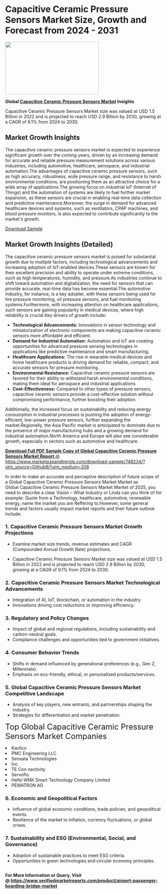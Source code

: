 <H1>Capacitive Ceramic Pressure Sensors Market Size, Growth and Forecast from 2024 - 2031</H1><img class="aligncenter size-medium wp-image-584254" src="https://thirdeyenews.in/wp-content/uploads/2024/09/Global-Market-Research-300x168.jpeg" alt="" width="300" height="168" /><p><strong>Global&nbsp;<a href="https://www.marketsizeandtrends.com/download-sample/748234/?utm_source=Github8j?utm_medium=208">Capacitive Ceramic Pressure Sensors Market</a> Insights</strong></p><p>Capacitive Ceramic Pressure Sensors Market size was valued at USD 1.5 Billion in 2022 and is projected to reach USD 2.9 Billion by 2030, growing at a CAGR of 9.1% from 2024 to 2030.</p><p><h2>Market Growth Insights</h2> <p>The capacitive ceramic pressure sensors market is expected to experience significant growth over the coming years, driven by an increasing demand for accurate and reliable pressure measurement solutions across various industries, including automotive, healthcare, aerospace, and industrial automation.The advantages of capacitive ceramic pressure sensors, such as high accuracy, robustness, wide pressure range, and resistance to harsh environmental conditions, are positioning them as an attractive choice for a wide array of applications.The growing focus on industrial IoT (Internet of Things) and the automation of systems are likely to fuel further market expansion, as these sensors are crucial in enabling real-time data collection and predictive maintenance.Moreover, the surge in demand for advanced healthcare devices and systems, such as ventilators, CPAP machines, and blood pressure monitors, is also expected to contribute significantly to the market's growth.</p> <p><a href="#">Download Sample</a></p> <h2>Market Growth Insights (Detailed)</h2> <p>The capacitive ceramic pressure sensors market is poised for substantial growth due to multiple factors, including technological advancements and increasing adoption of IoT-enabled devices.These sensors are known for their excellent precision and ability to operate under extreme conditions, such as high temperatures, humidity, and pressure.As industries continue to shift toward automation and digitalization, the need for sensors that can provide accurate, real-time data has become essential.The automotive industry, for instance, is a key adopter, with these sensors being used for tire pressure monitoring, oil pressure sensors, and fuel monitoring systems.Furthermore, with increasing attention on healthcare applications, such sensors are gaining popularity in medical devices, where high reliability is crucial.Key drivers of growth include: <ul> <li><strong>Technological Advancements:</strong> Innovations in sensor technology and miniaturization of electronic components are making capacitive ceramic sensors more affordable and efficient.</li> <li><strong>Demand for Industrial Automation:</strong> Automation and IoT are creating opportunities for advanced pressure sensing technologies in applications like predictive maintenance and smart manufacturing.</li> <li><strong>Healthcare Applications:</strong> The rise in wearable medical devices and home healthcare products is driving demand for reliable, compact, and accurate sensors for pressure monitoring.</li> <li><strong>Environmental Resistance:</strong> Capacitive ceramic pressure sensors are favored for their ability to withstand harsh environmental conditions, making them ideal for aerospace and industrial applications.</li> <li><strong>Cost-Effectiveness:</strong> Compared to other types of pressure sensors, capacitive ceramic sensors provide a cost-effective solution without compromising performance, further boosting their adoption.</li> </ul> <p>Additionally, the increased focus on sustainability and reducing energy consumption in industrial processes is pushing the adoption of energy-efficient, low-power pressure sensors, further expanding the market.Regionally, the Asia Pacific market is anticipated to dominate due to the presence of major manufacturing hubs and a growing demand for industrial automation.North America and Europe will also see considerable growth, especially in sectors such as automotive and healthcare.</p> <p><a href="#"></p><p><span class=""><strong>Download Full PDF Sample Copy of Global Capacitive Ceramic Pressure Sensors Market Report</strong> @ <a href="https://www.marketsizeandtrends.com/download-sample/748234/?utm_source=Github8j?utm_medium=208" target="_blank">https://www.marketsizeandtrends.com/download-sample/748234/?utm_source=Github8j?utm_medium=208</a></span></p><p>In order to make an accurate and perceptive description of future scope of a Global&nbsp;Capacitive Ceramic Pressure Sensors Market Market as Global&nbsp;Capacitive Ceramic Pressure Sensors Market Market of 2025, you need to describe a clear Vision &ndash; What Industry or Linda can you think of for example: Quote from a Technology, healthcare, automotive, renewable energy, name the market you are Reffering to.However, some general trends and factors usually impact market reports and their future outlook include:</p><h3>1.&nbsp;<strong>Capacitive Ceramic Pressure Sensors Market Growth Projections</strong></h3><ul><li>Examine market size trends, revenue estimates and CAGR (Compounded Annual Growth Rate) projections.</li><li><p>Capacitive Ceramic Pressure Sensors Market size was valued at USD 1.5 Billion in 2022 and is projected to reach USD 2.9 Billion by 2030, growing at a CAGR of 9.1% from 2024 to 2030.</p></li></ul><h3>2.&nbsp;<strong>Capacitive Ceramic Pressure Sensors Market Technological Advancements</strong></h3><ul><li>Integration of AI, IoT, blockchain, or automation in the industry.</li><li>Innovations driving cost reductions or improving efficiency.</li></ul><h3>3.&nbsp;<strong>Regulatory and Policy Changes</strong></h3><ul><li>Impact of global and regional regulations, including sustainability and carbon-neutral goals.</li><li>Compliance challenges and opportunities tied to government initiatives.</li></ul><h3>4.&nbsp;<strong>Consumer Behavior Trends</strong></h3><ul><li>Shifts in demand influenced by generational preferences (e.g., Gen Z, Millennials).</li><li>Emphasis on eco-friendly, ethical, or personalized products/services.</li></ul><h3>5.&nbsp;<strong>Global Capacitive Ceramic Pressure Sensors Market Competitive Landscape</strong></h3><ul><li>Analysis of key players, new entrants, and partnerships shaping the industry.</li><li>Strategies for differentiation and market penetration.</li></ul><p data-pm-slice="1 1 []"><span style="color: inherit; font-family: inherit; font-size: 25px;">Top Global Capacitive Ceramic Pressure Sensors Market Companies</span></p><div class="" data-test-id=""><p><li>Kavlico</li><li> PMC Engineering LLC</li><li> Sensata Technologies</li><li> Inc.</li><li> TE Con nectivity</li><li> Servoflo</li><li> Hefei WNK Smart Technology Company Limited</li><li> PEWATRON AG</li></p></div><h3>6.&nbsp;<strong>Economic and Geopolitical Factors</strong></h3><ul><li>Influence of global economic conditions, trade policies, and geopolitical events.</li><li>Resilience of the market to inflation, currency fluctuations, or global crises.</li></ul><h3>7.&nbsp;<strong>Sustainability and ESG (Environmental, Social, and Governance)</strong></h3><ul><li>Adoption of sustainable practices to meet ESG criteria.</li><li>Opportunities in green technologies and circular economy principles.</li></ul><h2><strong style="font-size: 14px;">For More Information or Query, Visit @&nbsp;</strong><a style="background-color: #ffffff; font-size: 14px;" href="https://www.marketsizeandtrends.com/report/capacitive-ceramic-pressure-sensors-market/" target="_blank">https://www.verifiedmarketreports.com/product/airport-passenger-boarding-bridge-market</a></h2>
